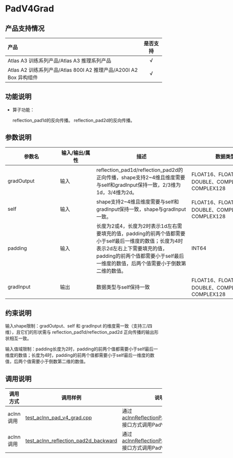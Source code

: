 # PadV4Grad

## 产品支持情况

| 产品                                                         | 是否支持 |
| :----------------------------------------------------------- | :------: |
| <term>Atlas A3 训练系列产品/Atlas A3 推理系列产品</term>     |    √     |
| <term>Atlas A2 训练系列产品/Atlas 800I A2 推理产品/A200I A2 Box 异构组件</term> |    √     |

## 功能说明

- 算子功能：
  
  reflection_pad1d的反向传播。
  reflection_pad2d的反向传播。

## 参数说明

</style>
<table class="tg" style="undefined;table-layout: fixed; width: 922px"><colgroup>
<col style="width: 168.333333px">
<col style="width: 116.666666px">
<col style="width: 305.666666px">
<col style="width: 233.666666px">
<col style="width: 97.666666px">
</colgroup>
<thead>
  <tr>
    <th class="tg-0pky">参数名</th>
    <th class="tg-0pky">输入/输出/属性</th>
    <th class="tg-0lax">描述</th>
    <th class="tg-0lax">数据类型</th>
    <th class="tg-0lax">数据格式</th>
  </tr></thead>
<tbody>
  <tr>
    <td class="tg-0pky">gradOutput</td>
    <td class="tg-0pky">输入</td>
    <td class="tg-0lax">reflection_pad1d/reflection_pad2d的正向传播，shape支持2~4维且维度需要与self和gradInput保持一致，2/3维为1d，3/4维为2d。</td>
    <td class="tg-0lax">FLOAT16、FLOAT32、DOUBLE、COMPLEX64、COMPLEX128</td>
    <td class="tg-0lax">ND</td>
  </tr>
  <tr>
    <td class="tg-0pky">self</td>
    <td class="tg-0pky">输入</td>
    <td class="tg-0lax">shape支持2~4维且维度需要与self和gradInput保持一致，shape与gradInput一致。</td>
    <td class="tg-0lax">FLOAT16、FLOAT32、DOUBLE、COMPLEX64、COMPLEX128</td>
    <td class="tg-0lax">ND</td>
  </tr>
  <tr>
    <td class="tg-0pky">padding</td>
    <td class="tg-0pky">输入</td>
    <td class="tg-0lax">长度为2或4，长度为2时表示1d左右需要填充的值，padding的前两个值都需要小于self最后一维度的数值；长度为4时表示2d左右上下需要填充的值，padding的前两个值都需要小于self最后一维度的数值，后两个值需要小于倒数第二维的数值。</td>
    <td class="tg-0lax">INT64</td>
    <td class="tg-0lax"></td>
  </tr>
  <tr>
    <td class="tg-0pky">gradInput</td>
    <td class="tg-0pky">输出</td>
    <td class="tg-0lax">数据类型与self保持一致</td>
    <td class="tg-0lax">FLOAT16、FLOAT32、DOUBLE、COMPLEX64、COMPLEX128</td>
    <td class="tg-0lax">ND</td>
  </tr>
</tbody></table>

## 约束说明

  输入shape限制：gradOutput、self 和 gradInput 的维度需一致（支持三/四维），且它们的形状需与 reflection_pad1d/reflection_pad2d 正向传播的输出形状相互一致。

  输入值域限制：padding长度为2时，padding的前两个值都需要小于self最后一维度的数值；长度为4时，padding的前两个值都需要小于self最后一维度的数值，后两个值需要小于倒数第二维的数值。

## 调用说明

| 调用方式 | 调用样例                                                                   | 说明                                                             |
|--------------|------------------------------------------------------------------------|----------------------------------------------------------------|
| aclnn调用 | [test_aclnn_pad_v4_grad.cpp](exampels/test_aclnn_pad_v4_grad.cpp) | 通过[aclnnReflectionPad1dBackward](docs/aclnnReflectionPad1dBackward.md)接口方式调用PadV4Grad算子。    |
| aclnn调用 | [test_aclnn_reflection_pad2d_backward](examples/test_aclnn_reflection_pad2d_backward.cpp) | 通过[aclnnReflectionPad2dBackward](docs/aclnnReflectionPad2dBackward.md)接口方式调用PadV4Grad算子。    |